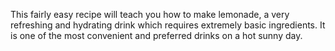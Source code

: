This fairly easy recipe will teach you how to make lemonade, a very refreshing and hydrating drink which requires extremely basic ingredients. It is one of the most convenient and preferred drinks on a hot sunny day.
